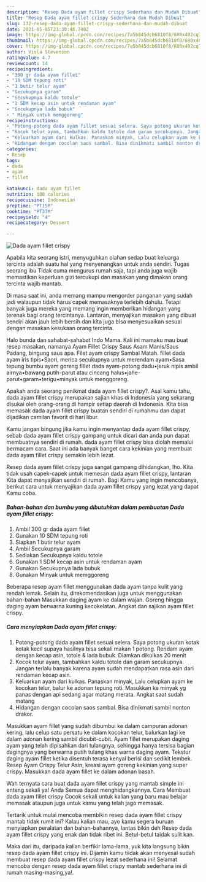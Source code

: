 ```yaml
---
description: "Resep Dada ayam fillet crispy Sederhana dan Mudah Dibuat"
title: "Resep Dada ayam fillet crispy Sederhana dan Mudah Dibuat"
slug: 132-resep-dada-ayam-fillet-crispy-sederhana-dan-mudah-dibuat
date: 2021-05-05T23:30:48.740Z
image: https://img-global.cpcdn.com/recipes/7a5b845dcb6810f8/680x482cq70/dada-ayam-fillet-crispy-foto-resep-utama.jpg
thumbnail: https://img-global.cpcdn.com/recipes/7a5b845dcb6810f8/680x482cq70/dada-ayam-fillet-crispy-foto-resep-utama.jpg
cover: https://img-global.cpcdn.com/recipes/7a5b845dcb6810f8/680x482cq70/dada-ayam-fillet-crispy-foto-resep-utama.jpg
author: Viola Stevenson
ratingvalue: 4.7
reviewcount: 14
recipeingredient:
- "300 gr dada ayam fillet"
- "10 SDM tepung roti"
- "1 butir telur ayam"
- "Secukupnya garam"
- "Secukupnya kaldu totole"
- "1 SDM kecap asin untuk rendaman ayam"
- "Secukupnya lada bubuk"
- " Minyak untuk memggoreng"
recipeinstructions:
- "Potong-potong dada ayam fillet sesuai selera. Saya potong ukuran kotak kotak kecil supaya hasilnya bisa sekali makan 1 potong. Rendam ayam dengan kecap asin, totole &amp; lada bubuk. Diamkan dikulkas 20 menit"
- "Kocok telur ayam, tambahkan kaldu totole dan garam secukupnya. Jangan terlalu banyak karena ayam sudah mendapatkan rasa asin dari rendaman kecap asin."
- "Keluarkan ayam dari kulkas. Panaskan minyak, Lalu celupkan ayam ke kocokan telur, balur ke adonan tepung roti. Masukkan ke minyak yg panas dengan api sedang agar matang merata. Angkat saat sudah matang"
- "Hidangan dengan cocolan saos sambal. Bisa dinikmati sambil nonton drakor."
categories:
- Resep
tags:
- dada
- ayam
- fillet

katakunci: dada ayam fillet 
nutrition: 108 calories
recipecuisine: Indonesian
preptime: "PT15M"
cooktime: "PT37M"
recipeyield: "4"
recipecategory: Dessert

---
```



![Dada ayam fillet crispy](https://img-global.cpcdn.com/recipes/7a5b845dcb6810f8/680x482cq70/dada-ayam-fillet-crispy-foto-resep-utama.jpg)

Apabila kita seorang istri, menyuguhkan olahan sedap buat keluarga tercinta adalah suatu hal yang menyenangkan untuk anda sendiri. Tugas seorang ibu Tidak cuma mengurus rumah saja, tapi anda juga wajib memastikan keperluan gizi tercukupi dan masakan yang dimakan orang tercinta wajib mantab.

Di masa  saat ini, anda memang mampu mengorder panganan yang sudah jadi walaupun tidak harus capek memasaknya terlebih dahulu. Tetapi banyak juga mereka yang memang ingin memberikan hidangan yang terenak bagi orang tercintanya. Lantaran, menyajikan masakan yang dibuat sendiri akan jauh lebih bersih dan kita juga bisa menyesuaikan sesuai dengan masakan kesukaan orang tercinta. 

Halo bunda dan sahabat-sahabat Indo Mama. Kali ini mamaku mau buat resep masakan, namanya Ayam Fillet Crispy Saus Asam Manis/Saus Padang, bingung saus apa. Filet ayam crispy Sambal Matah. fillet dada ayam iris tipis•Saori, merica secukupnya untuk merendam ayam•Sasa tepung bumbu ayam goreng fillet dada ayam-potong dadu•jeruk nipis ambil airnya•bawang putih-parut atau cincang halus•jahe-parut•garam•terigu•minyak untuk menggoreng.

Apakah anda seorang penikmat dada ayam fillet crispy?. Asal kamu tahu, dada ayam fillet crispy merupakan sajian khas di Indonesia yang sekarang disukai oleh orang-orang di hampir setiap daerah di Indonesia. Kita bisa memasak dada ayam fillet crispy buatan sendiri di rumahmu dan dapat dijadikan camilan favorit di hari libur.

Kamu jangan bingung jika kamu ingin menyantap dada ayam fillet crispy, sebab dada ayam fillet crispy gampang untuk dicari dan anda pun dapat membuatnya sendiri di rumah. dada ayam fillet crispy bisa diolah memalui bermacam cara. Saat ini ada banyak banget cara kekinian yang membuat dada ayam fillet crispy semakin lebih lezat.

Resep dada ayam fillet crispy juga sangat gampang dihidangkan, lho. Kita tidak usah capek-capek untuk memesan dada ayam fillet crispy, lantaran Kita dapat menyajikan sendiri di rumah. Bagi Kamu yang ingin mencobanya, berikut cara untuk menyajikan dada ayam fillet crispy yang lezat yang dapat Kamu coba.

<!--inarticleads1-->

##### Bahan-bahan dan bumbu yang dibutuhkan dalam pembuatan Dada ayam fillet crispy:

1. Ambil 300 gr dada ayam fillet
1. Gunakan 10 SDM tepung roti
1. Siapkan 1 butir telur ayam
1. Ambil Secukupnya garam
1. Sediakan Secukupnya kaldu totole
1. Gunakan 1 SDM kecap asin untuk rendaman ayam
1. Gunakan Secukupnya lada bubuk
1. Gunakan  Minyak untuk memggoreng


Beberapa resep ayam fillet menggunakan dada ayam tanpa kulit yang rendah lemak. Selain itu, direkomendasikan juga untuk menggunakan bahan-bahan Masukkan daging ayam ke dalam wajan. Goreng hingga daging ayam berwarna kuning kecokelatan. Angkat dan sajikan ayam fillet crispy. 

<!--inarticleads2-->

##### Cara menyiapkan Dada ayam fillet crispy:

1. Potong-potong dada ayam fillet sesuai selera. Saya potong ukuran kotak kotak kecil supaya hasilnya bisa sekali makan 1 potong. Rendam ayam dengan kecap asin, totole &amp; lada bubuk. Diamkan dikulkas 20 menit
1. Kocok telur ayam, tambahkan kaldu totole dan garam secukupnya. Jangan terlalu banyak karena ayam sudah mendapatkan rasa asin dari rendaman kecap asin.
1. Keluarkan ayam dari kulkas. Panaskan minyak, Lalu celupkan ayam ke kocokan telur, balur ke adonan tepung roti. Masukkan ke minyak yg panas dengan api sedang agar matang merata. Angkat saat sudah matang
1. Hidangan dengan cocolan saos sambal. Bisa dinikmati sambil nonton drakor.


Masukkan ayam fillet yang sudah dibumbui ke dalam campuran adonan kering, lalu celup satu persatu ke dalam kocokan telur, balurkan lagi ke dalam adonan kering sambil dicubit-cubit. Ayam fillet merupakan daging ayam yang telah dipisahkan dari tulangnya, sehingga hanya tersisa bagian dagingnya yang berwarna putih tulang khas warna daging ayam. Tekstur daging ayam fillet ketika disentuh terasa kenyal berisi dan sedikit lembek. Resep Ayam Crispy Telur Asin, kreasi ayam goreng kekinian yang super crispy. Masukkan dada ayam fillet ke dalam adonan basah. 

Wah ternyata cara buat dada ayam fillet crispy yang mantab simple ini enteng sekali ya! Anda Semua dapat menghidangkannya. Cara Membuat dada ayam fillet crispy Cocok sekali untuk kalian yang baru mau belajar memasak ataupun juga untuk kamu yang telah jago memasak.

Tertarik untuk mulai mencoba membikin resep dada ayam fillet crispy mantab tidak rumit ini? Kalau kalian mau, ayo kamu segera buruan menyiapkan peralatan dan bahan-bahannya, lantas bikin deh Resep dada ayam fillet crispy yang enak dan tidak ribet ini. Betul-betul taidak sulit kan. 

Maka dari itu, daripada kalian berfikir lama-lama, yuk kita langsung bikin resep dada ayam fillet crispy ini. Dijamin kamu tiidak akan menyesal sudah membuat resep dada ayam fillet crispy lezat sederhana ini! Selamat mencoba dengan resep dada ayam fillet crispy mantab sederhana ini di rumah masing-masing,ya!.

